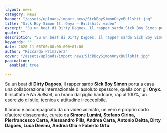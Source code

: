 ```yaml
---
layout: news
category: News
banner: "/assets/uploads/import.news/SickBoySimonOnyxBullshit.jpg"
title: "Sick Boy Simon ft. Onyx – Bullshit: video"
excerpt: "Su un beat di Dirty Dagoes, il rapper sardo Sick Boy Simon porta a casa una collaborazione internazionale di assoluto spessore, quella con gli Onyx. Il risultato è No Bullshit, un brano dal piglio hardcore, rap al 100%, un esercizio di stile, tecnica e attitudine ineccepibile. Il brano è accompagnato da un video animato, un [&hellip"
quote: ""
description: "Su un beat di Dirty Dagoes, il rapper sardo Sick Boy Simon porta a casa una collaborazione internazionale di assoluto spessore, quella con gli Onyx. Il risultato è No Bullshit, un brano dal piglio hardcore, rap al 100%, un esercizio di stile, tecnica e attitudine ineccepibile. Il brano è accompagnato da un video animato, un [&hellip"
keywords: ""
date: 2020-11-06T00:00:00.000+01:00
author: "Riccardo Primavera"
cover: "/assets/uploads/import.news/SickBoySimonOnyxBullshit.jpg"
pagination:
  enabled: true

---
```


Su un beat di **Dirty Dagoes**, il rapper sardo **Sick Boy Simon** porta a casa una collaborazione internazionale di assoluto spessore, quella con gli **Onyx**. Il risultato è _No Bullshit_, un brano dal piglio hardcore, rap al 100%, un esercizio di stile, tecnica e attitudine ineccepibile.

Il brano è accompagnato da un video animato, un vero e proprio corto d’autore dissacrante, curato da **Simone Lumini, Stefano Cirina, Pierfrancesco Carta, Alessandro Pilla, Andrea Carta, Antonio Deitta, Dirty Dagoes, Luca Devinu, Andrea Olla** e **Roberto Ortu**.